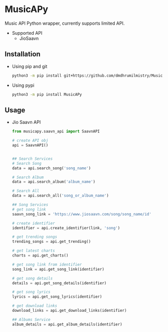# MusicAPy

Music API Python wrapper, currently supports limited API.

- Supported API
  - JioSaavn

## Installation

- Using pip and git

    ```bash
    python3 -m pip install git+https://github.com/dmdhrumilmistry/MusicAPy
    ```

- Using pypi

    ```bash
    python3 -m pip install MusicAPy
    ```

## Usage

- Jio Saavn API

    ```python
    from musicapy.saavn_api import SaavnAPI
    
    # create API obj
    api = SaavnAPI()
    
    
    ## Search Services
    # Search Song
    data = api.search_song('song_name')

    # Search Album
    data = api.search_album('album_name')

    # Search All
    data = api.search_all('song_or_album_name')

    ## Song Services
    # get song link
    saavn_song_link = 'https://www.jiosaavn.com/song/song_name/id'
    
    # create identifier
    identifier = api.create_identifier(link, 'song')

    # get trending songs
    trending_songs = api.get_trending()

    # get latest charts
    charts = api.get_charts()

    # get song link from identifier
    song_link = api.get_song_link(identifier)

    # get song details
    details = api.get_song_details(identifier)

    # get song lyrics
    lyrics = api.get_song_lyrics(identifier)

    # get download links
    download_links = api.get_download_links(identifier)

    ## Albums Service
    album_details = api.get_album_details(identifier)
    ```

